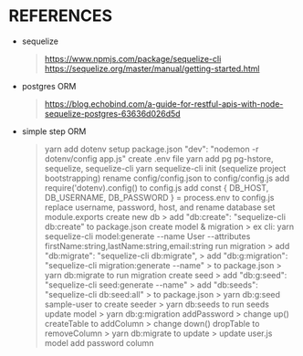 # REFERENCES

- sequelize
    > https://www.npmjs.com/package/sequelize-cli <br>
    > https://sequelize.org/master/manual/getting-started.html <br>

- postgres ORM
    > https://blog.echobind.com/a-guide-for-restful-apis-with-node-sequelize-postgres-63636d026d5d <br>

- simple step ORM
    > yarn add dotenv
    > setup package.json "dev": "nodemon -r dotenv/config app.js"
    > create .env file
    > yarn add pg pg-hstore, sequelize, sequelize-cli
    > yarn sequelize-cli init (sequelize project bootstrapping)
    > rename config/config.json to config/config.js
    > add require('dotenv).config() to config.js
    > add const { DB_HOST, DB_USERNAME, DB_PASSWORD } = process.env to config.js
    > replace username, password, host, and rename database
    > set module.exports
    > create new db
        > add "db:create": "sequelize-cli db:create" to package.json
    > create model & migration
        > ex cli: yarn sequelize-cli model:generate --name User --attributes firstName:string,lastName:string,email:string
    > run migration
        > add "db:migrate": "sequelize-cli db:migrate",
        > add "db:g:migration": "sequelize-cli migration:generate --name"
        > to package.json
        > yarn db:migrate to run migration
    > create seed
        > add "db:g:seed": "sequelize-cli seed:generate --name"
        > add "db:seeds": "sequelize-cli db:seed:all"
        > to package.json
        > yarn db:g:seed sample-user to create seeder
        > yarn db:seeds to run seeds
    > update model
        > yarn db:g:migration addPassword
        > change up() createTable to addColumn
        > change down() dropTable to removeColumn
        > yarn db:migrate to update
        > update user.js model add password column
